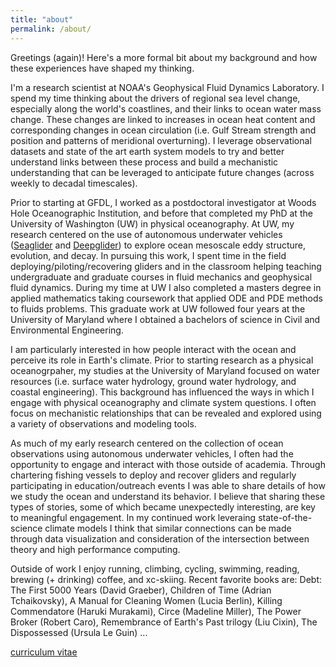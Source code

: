 ```yaml
---
title: "about"
permalink: /about/
---
```


Greetings (again)! Here's a more formal bit about my background and how these experiences have shaped my thinking. 

I'm a research scientist at NOAA's Geophysical Fluid Dynamics Laboratory. I spend my time thinking about the drivers of regional sea level change, especially along the world's coastlines, and their links to ocean water mass change. These changes are linked to increases in ocean heat content and corresponding changes in ocean circulation (i.e. Gulf Stream strength and position and patterns of meridional overturning). I leverage observational datasets and state of the art earth system models to try and better understand links between these process and build a mechanistic understanding that can be leveraged to anticipate future changes (across weekly to decadal timescales). 

Prior to starting at GFDL, I worked as a postdoctoral investigator at Woods Hole Oceanographic Institution, and before that completed my PhD at the University of Washington (UW) in physical oceanography. At UW, my research centered on the use of autonomous underwater vehicles ([Seaglider](https://www.youtube.com/watch?v=oPeLpNZB5UY) and [Deepglider](https://www.youtube.com/watch?v=Oxj1SBWSHN8)) to explore ocean mesoscale eddy structure, evolution, and decay. In pursuing this work, I spent time in the field deploying/piloting/recovering gliders and in the classroom helping teaching undergraduate and graduate courses in fluid mechanics and geophysical fluid dynamics. During my time at UW I also completed a masters degree in applied mathematics taking coursework that applied ODE and PDE methods to fluids problems. This graduate work at UW followed four years at the University of Maryland where I obtained a bachelors of science in Civil and Environmental Engineering.  

I am particularly interested in how people interact with the ocean and perceive its role in Earth's climate. Prior to starting research as a physical oceanogrpaher, my studies at the University of Maryland focused on water resources (i.e. surface water hydrology, ground water hydrology, and coastal engineering). This background has influenced the ways in which I engage with physical oceanography and climate system questions. I often focus on mechanistic relationships that can be revealed and explored using a variety of observations and modeling tools. 

As much of my early research centered on the collection of ocean observations using autonomous underwater vehicles, I often had the opportunity to engage and interact with those outside of academia. Through chartering fishing vessels to deploy and recover gliders and regularly participating in education/outreach events I was able to share details of how we study the ocean and understand its behavior. I believe that sharing these types of stories, some of which became unexpectedly interesting, are key to meaningful engagement. In my continued work leveraing state-of-the-science climate models I think that similar connections can be made through data visualization and consideration of the intersection between theory and high performance computing.    

Outside of work I enjoy running, climbing, cycling, swimming, reading, brewing (+ drinking) coffee, and xc-skiing. Recent favorite books are: Debt: The First 5000 Years (David Graeber), Children of Time (Adrian Tchaikovsky), A Manual for Cleaning Women (Lucia Berlin), Killing Commendatore (Haruki Murakami), Circe (Madeline Miller), The Power Broker (Robert Caro), Remembrance of Earth's Past trilogy (Liu Cixin), The Dispossessed (Ursula Le Guin) ... 

[curriculum vitae][1]

[1]: /assets/documents/Steinberg_CV_2025_10.pdf
